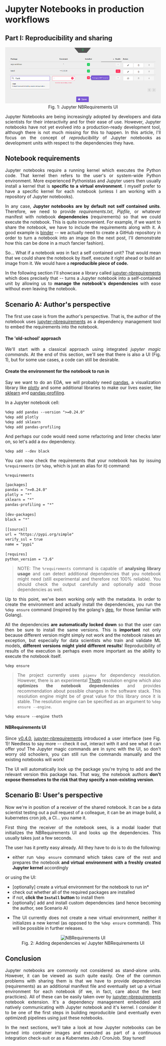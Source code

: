 # Jupyter Notebooks in production workflows
## Part I: Reproducibility and sharing

<div style="text-align:center">
<img alt="NBRequirements UI" src="https://raw.githubusercontent.com/CermakM/jupyter-nbrequirements/master/assets/ui.png"><br>
<span>Fig. 1: Jupyter NBRequirements UI</span>
</div>

<div align="justify">

Jupyter Notebooks are being increasingly adopted by developers and data scientists for their interactivity and for their ease of use. However, Jupyter notebooks have not yet evolved into a production-ready development tool, although there is not much missing for this to happen.
In this article, I'll focus on the concept of *reproducibility* of Jupyter notebooks as development units with respect to the dependencies they have.

</div>

<div align="justify">

## Notebook requirements

Jupyter notebooks require a running kernel which executes the Python code. That kernel then refers to the user's or system-wide Python environment.
More experienced Pythonistas and Jupyter users then usually install a kernel that is **specific to a virtual environment**. I myself prefer to have a specific kernel for each notebook (unless I am working with a repository of Jupyter notebooks).

In any case, **Jupyter notebooks are by default not self contained units**. Therefore, we need to provide *requirements.txt*, *Pipfile*, or whatever manifest with notebook **dependencies** (requirements) so that we could execute the notebook.
This is quite inconvenient. For example, if we want to share the notebook, we have to include the requirements along with it. A good example is [binder](https://mybinder.org/) -- we actually need to create a GitHub repository in order to turn a notebook into an image (in the next post, I'll demonstrate how this can be done in a much fancier fashion).

So... What if a notebook *was* in fact a self contained unit? That would mean that we could share the notebook by itself, execute it right ahead or build an image from it. We would have a **reproducible piece of code.**

In the following section I'll showcase a library called [jupyter-nbrequirements] which does precisely that -- turns a Jupyter notebook into a self-contained unit by allowing us to **manage the notebook's dependencies** with ease without even leaving the notebook.

</div>

## Scenario A: Author's perspective

<div align="justify">

The first use case is from the author's perspective. That is, the author of the notebook uses [jupyter-nbrequirements] as a dependency management tool to embed the requirements into the notebook.


#### The 'old-school' approach


We'll start with a classical approach using integrated *jupyter magic commands*. At the end of this section, we'll see that there is also a UI (Fig. 1), but for some use cases, a code can still be desirable.


#### Create the environment for the notebook to run in

Say we want to do an EDA, we will probably need [pandas](https://pandas.pydata.org), a visualization library like [plotly](https://plot.ly) and some additional libraries to make our lives easier, like [sklearn](https://scikit-learn.org/stable/) and [pandas-profiling](https://github.com/pandas-profiling/pandas-profiling).

In a Jupyter notebook cell:

```
%dep add pandas --version ">=0.24.0"
%dep add plotly
%dep add sklearn
%dep add pandas-profiling
```


And perhaps our code would need some refactoring and linter checks later on, so let's add a `dev` dependency.

```
%dep add --dev black
```

You can now check the requirements that your notebook has by issuing `%requirements` (or `%dep`, which is just an alias for it) command:


```
%requirements
```
```
[packages]
pandas = ">=0.24.0"
plotly = "*"
sklearn = "*"
pandas-profiling = "*"

[dev-packages]
black = "*"

[[source]]
url = "https://pypi.org/simple"
verify_ssl = true
name = "pypi"

[requires]
python_version = "3.6"
```

> NOTE: The `%requirements` command is capable of **analysing library usage** and can detect additional dependencies that you notebook might need (still experimental and therefore not 100% reliable). You should check the output carefully and optionally add those dependencies as well.

Up to this point, we've been working only with the metadata. In order to create the environment and actually install the dependencies, you run the `%dep ensure` command (inspired by the golang's [dep](https://github.com/golang/dep), for those familiar with Golang).

All the dependencies **are automatically locked down** so that the user can then be sure to install the same versions. This is **important** not only because different version might simply not work and the notebook raises an exception, but especially for data scientists who train and validate ML models, **different versions might yield different results**! Reproducibility of results of the execution is perhaps even more important as the ability to execute the notebook itself.


```
%dep ensure
```

> The project currently uses `pipenv` for dependency resolution. However, there is an experimental [Thoth] resolution engine which also **optimizes the notebook dependencies** and provides recommendation about possible changes in the software stack. This resolution engine might be of great value for this library once it is stable.
The resolution engine can be specified as an argument to `%dep ensure --engine`.

```
%dep ensure --engine thoth
```

#### NBRequirements UI


Since [v0.4.0](https://github.com/CermakM/jupyter-nbrequirements/releases/tag/v0.4.0), [jupyter-nbrequirements] introduced a user interface (see Fig. 1)! Needless to say more -- check it out, interact with it and see what it can offer you!
The Jupyter magic commands are in sync with the UI, so don't worry old schoolers, you can still run the commands manually and the existing notebooks will work!

The UI will automatically look up the package you're trying to add and the relevant version this package has. That way, the notebook authors **don't expose themselves to the risk that they specify a non-existing version**.

</div>

## Scenario B: User's perspective

<div align="justify">

Now we're in position of a receiver of the shared notebook. It can be a data scientist testing out a pull request of a colleague, it can be an image build, a kubernetes cron job, a CI... you name it.

First thing the receiver of the notebook sees, is a modal loader that initializes the NBRequirements UI and looks up the dependencies. This usually takes just a few seconds.

The user has it pretty easy already. All they have to do is to do the following:

- either run `%dep ensure` command which takes care of the rest and prepares the notebook **and virtual environment with a freshly created Jupyter kernel** accordingly

or using the UI:

- [optionally] create a virtual environment for the notebook to run in*
- check out whether all of the required packages are installed
- if not, **click the `Install` button** to install them
- [optionally] add and install custom dependencies (and hence becoming the author, see Scenario A)

* The UI currently does not create a new virtual environment, neither it initializes a new kernel (as opposed to the `%dep ensure` command). This will be possible in further releases.

</div>

<div style="text-align:center">
<img alt="NBRequirements UI" src="https://raw.githubusercontent.com/CermakM/jupyter-nbrequirements/master/assets/nbrequirements.gif"><br>
<span>Fig. 2: Adding dependencies w/ Jupyter NBRequirements UI</span>
</div>

## Conclusion

<div align="justify">

Jupyter notebooks are commonly not considered as stand-alone units. However, it can be viewed as such quite easily.
One of the common problems with sharing them is that we have to provide dependencies (requirements) as an additional manifest file and eventually set up a virtual environment for each notebook (if we, in fact, care about the best practicies).
All of these can be easily taken over by [jupyter-nbrequirements] notebook extension. It's a dependency management embedded and natively communicating with Jupyter notebook and it's kernel. I consider it to be one of the first steps in building reproducible (and eventually even *optimized*) pipelines using just these notebooks.

In the next sections, we'll take a look at how Jupyter notebooks can be turned into container images and executed as part of a continuous integration check-suit or as a Kubernetes Job / CronJob. Stay tuned!

</div>

<!-- --- -->

<!-- Resources -->

[jupyter-nbrequirements]: https://github.com/CermakM/jupyter-nbrequirements
[Thoth]: https://github.com/thoth-station

<!-- <blockquote>
<p>Written with <a href="https://stackedit.io/">StackEdit</a>.</p>
</blockquote> -->

